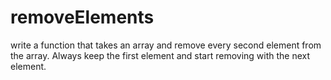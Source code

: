 # removeElements
write a function that takes an array and remove every second element from the array. Always keep the first element and start removing with the next element.
